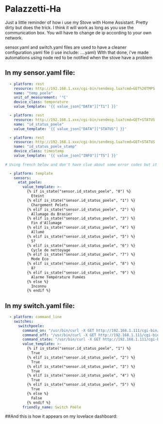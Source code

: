 # Palazzetti-Ha

Just a little reminder of how i use my Stove with Home Assistant. Pretty dirty but does the trick.
I think it will work as long as you use the communication box. You will have to change de ip according to your own network.

sensor.yaml and switch.yaml files are used to have a cleaner configuration.yaml file (i use include: ....yaml)
WIth that done, i've made automations using node red to be notified when the stove have a problem


## In my sensor.yaml file:
```yaml
  - platform: rest
    resource: http://192.168.1.xxx/cgi-bin/sendmsg.lua?cmd=GET%20TMPS
    name: "temp_poele"
    unit_of_measurement: '°C'
    device_class: temperature
    value_template: '{{ value_json["DATA"]["T1"] }}'

  - platform: rest
    resource: http://192.168.1.xxx/cgi-bin/sendmsg.lua?cmd=GET+STATUS
    name: "id_status_poele"
    value_template: '{{ value_json["DATA"]["STATUS"] }}'

  - platform: rest
    resource: http://192.168.1.xxx/cgi-bin/sendmsg.lua?cmd=GET+STATUS
    name: "id_status_poele_stamp"
    device_class: timestamp
    value_template: '{{ value_json["INFO"]["TS"] }}'
  
# Using french below and don't have clue about some error codes but it's not a big deal

  - platform: template
    sensors:
      etat_poele:
        value_template: >- 
          {% if is_state("sensor.id_status_poele", "0") %}
            Eteint
          {% elif is_state("sensor.id_status_poele", "1") %}
            Chargement Pelets
          {% elif is_state("sensor.id_status_poele", "2") %}
            Allumage du Brasier
          {% elif is_state("sensor.id_status_poele", "3") %}
            Fin d'Allumage
          {% elif is_state("sensor.id_status_poele", "4") %}
            Allumé
          {% elif is_state("sensor.id_status_poele", "5") %}
            5?
          {% elif is_state("sensor.id_status_poele", "6") %}
            Cycle de nettoyage
          {% elif is_state("sensor.id_status_poele", "7") %}
            Mode Eco
          {% elif is_state("sensor.id_status_poele", "8") %}
            8?
          {% elif is_state("sensor.id_status_poele", "9") %}
            Alarme Température Fumées
          {% else %}
            Inconnu
          {% endif %}
```
## In my switch.yaml file:
```yaml
  - platform: command_line
    switches:
      switchpoele:
        command_on: "/usr/bin/curl -X GET http://192.168.1.111/cgi-bin/sendmsg.lua?cmd=CMD+ON"
        command_off: "/usr/bin/curl -X GET http://192.168.1.111/cgi-bin/sendmsg.lua?cmd=CMD+OFF"
        command_state: "/usr/bin/curl -X GET http://192.168.1.111/cgi-bin/sendmsg.lua?cmd=GET+STATUS"
        value_template: >- 
          {% if is_state("sensor.id_status_poele", "1") %}
            True
          {% elif is_state("sensor.id_status_poele", "2") %}
            True
          {% elif is_state("sensor.id_status_poele", "3") %}
            True
          {% elif is_state("sensor.id_status_poele", "4") %}
            True
          {% elif is_state("sensor.id_status_poele", "5") %}
            True
          {% else %}
            False
          {% endif %}
        friendly_name: Switch Poële
```      

##And this is how it appears on my lovelace dashboard:

